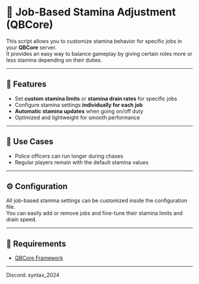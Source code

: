 # 🚀 Job-Based Stamina Adjustment (QBCore)

This script allows you to customize stamina behavior for specific jobs in your **QBCore** server.  
It provides an easy way to balance gameplay by giving certain roles more or less stamina depending on their duties.

---

## 🔹 Features
- Set **custom stamina limits** or **stamina drain rates** for specific jobs  
- Configure stamina settings **individually for each job**  
- **Automatic stamina updates** when going on/off duty  
- Optimized and lightweight for smooth performance  

---

## 🎯 Use Cases
- Police officers can run longer during chases   
- Regular players remain with the default stamina values  

---

## ⚙️ Configuration
All job-based stamina settings can be customized inside the configuration file.  
You can easily add or remove jobs and fine-tune their stamina limits and drain speed.

---

## 📌 Requirements
- [QBCore Framework](https://github.com/qbcore-framework)

---
Discord: syntax_2024

